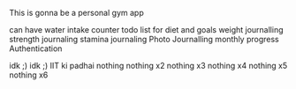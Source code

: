 This is gonna be a personal gym app 

can have water intake counter
todo list for diet and goals
weight journalling
strength journaling 
stamina journaling
Photo Journalling
monthly progress
Authentication


idk ;)
idk ;)
IIT ki padhai
nothing
nothing x2
nothing x3
nothing x4
nothing x5
nothing x6